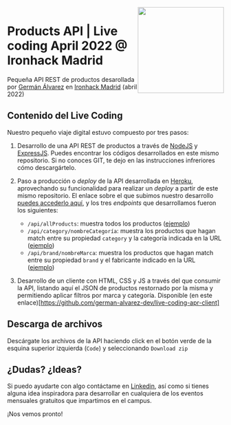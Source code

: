 <img src="https://miro.medium.com/max/3150/1*NFwzjjur2atssvIlGia0AQ.jpeg" width="200" style="float:right">

# Products API | Live coding April 2022 @ Ironhack Madrid

Pequeña API REST de productos desarollada por [Germán Álvarez](https://www.linkedin.com/in/german-alvarez-dev/) en [Ironhack Madrid](https://www.ironhack.com/es/desarrollo-web/madrid) (abril 2022)

## Contenido del Live Coding

Nuestro pequeño viaje digital estuvo compuesto por tres pasos:

1. Desarrollo de una API REST de productos a través de [NodeJS](https://nodejs.org/es/) y [ExpressJS](https://expressjs.com/es/). Puedes encontrar los códigos desarrollados en este mismo repositorio. Si no conoces GIT, te dejo en las instrucciones infreriores cómo descargártelo.

2. Paso a producción o _deploy_ de la API desarrollada en [Heroku](https://heroku.com), aprovechando su funcionalidad para realizar un _deploy_ a partir de este mismo repositorio. El enlace sobre el que subimos nuestro desarrollo [puedes accederlo aquí](https://live-coding-apr.herokuapp.com/), y los tres _endpoints_ que desarrollamos fueron los siguientes:
    - `/api/allProducts`: muestra todos los productos ([ejemplo](https://live-coding-apr.herokuapp.com/api/allProducts))
    - `/api/category/nombreCategoría`: muestra los productos que hagan match entre su propiedad `category` y la categoría indicada en la URL ([ejemplo](https://live-coding-apr.herokuapp.com/api/category/furniture))
    - `/api/brand/nombreMarca`: muestra los productos que hagan match entre su propiedad `brand` y el fabricante  indicado en la URL ([ejemplo](https://live-coding-apr.herokuapp.com/api/brand/Apple))

3. Desarrollo de un cliente con HTML, CSS y JS a través del que consumir la API, listando aquí el JSON de productos restornado por la misma y permitiendo aplicar filtros por marca y categoría. Disponible (en este enlace)[https://github.com/german-alvarez-dev/live-coding-apr-client]

## Descarga de archivos

Descárgate los archivos de la API haciendo click en el botón verde de la esquina superior izquierda (`Code`) y seleccionando `Download zip`

## ¿Dudas? ¿Ideas? 

Si puedo ayudarte con algo contáctame en [Linkedin](https://www.linkedin.com/in/german-alvarez-dev/), así como si tienes alguna idea inspiradora para desarrollar en cualquiera de los eventos mensuales gratuitos que impartimos en el campus. 

¡Nos vemos pronto!
